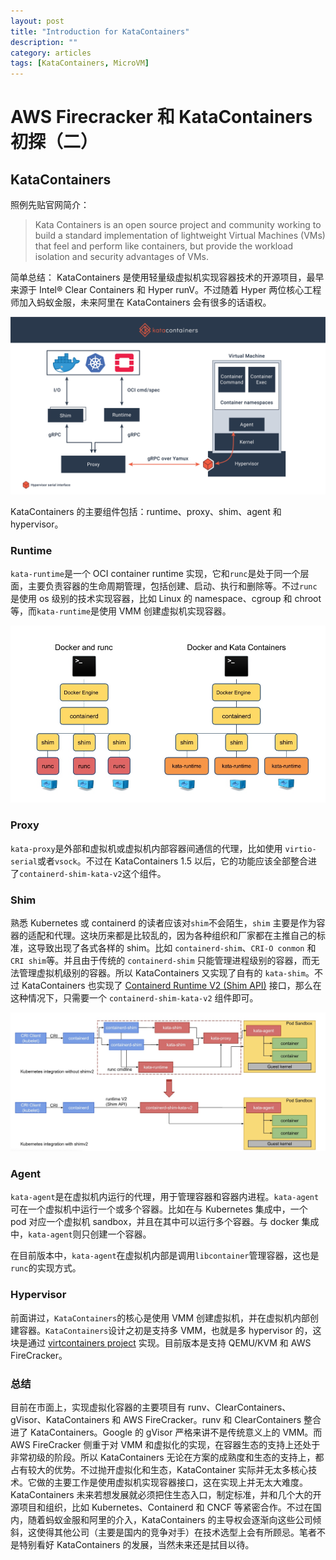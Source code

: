 ```yaml
---
layout: post
title: "Introduction for KataContainers"
description: ""
category: articles
tags: [KataContainers, MicroVM]
---
```


# AWS Firecracker 和 KataContainers 初探（二）
## KataContainers
照例先贴官网简介：
> Kata Containers is an open source project and community working to build a standard implementation of lightweight Virtual Machines (VMs) that feel and perform like containers, but provide the workload isolation and security advantages of VMs.

简单总结： KataContainers 是使用轻量级虚拟机实现容器技术的开源项目，最早来源于 Intel® Clear Containers 和 Hyper runV。不过随着 Hyper 两位核心工程师加入蚂蚁金服，未来阿里在 KataContainers 会有很多的话语权。

![](/images/15537547378830.jpg)

KataContainers 的主要组件包括：runtime、proxy、shim、agent 和 hypervisor。

### Runtime
`kata-runtime`是一个 OCI container runtime 实现，它和`runc`是处于同一个层面，主要负责容器的生命周期管理，包括创建、启动、执行和删除等。不过`runc`是使用 os 级别的技术实现容器，比如 Linux 的 namespace、cgroup 和 chroot 等，而`kata-runtime`是使用 VMM 创建虚拟机实现容器。

![](/images/15538400523928.jpg)

### Proxy
`kata-proxy`是外部和虚拟机或虚拟机内部容器间通信的代理，比如使用 `virtio-serial`或者`vsock`。不过在 KataContainers 1.5 以后，它的功能应该全部整合进了`containerd-shim-kata-v2`这个组件。

### Shim
熟悉 Kubernetes 或 containerd 的读者应该对`shim`不会陌生，`shim` 主要是作为容器的适配和代理。这块历来都是比较乱的，因为各种组织和厂家都在主推自己的标准，这导致出现了各式各样的 shim。比如 `containerd-shim`、`CRI-O conmon` 和 `CRI shim`等。并且由于传统的 `containerd-shim` 只能管理进程级别的容器，而无法管理虚拟机级别的容器。所以 KataContainers 又实现了自有的 `kata-shim`。不过 KataContainers 也实现了 [Containerd Runtime V2 (Shim API)](https://github.com/kata-containers/runtime/tree/master/containerd-shim-v2) 接口，那么在这种情况下，只需要一个 `containerd-shim-kata-v2` 组件即可。

![](/images/15538423093839.jpg)

### Agent
`kata-agent`是在虚拟机内运行的代理，用于管理容器和容器内进程。`kata-agent`可在一个虚拟机中运行一个或多个容器。比如在与 Kubernetes 集成中，一个 pod 对应一个虚拟机 sandbox，并且在其中可以运行多个容器。与 docker 集成中，`kata-agent`则只创建一个容器。

在目前版本中，`kata-agent`在虚拟机内部是调用`libcontainer`管理容器，这也是`runc`的实现方式。

### Hypervisor
前面讲过，`KataContainers`的核心是使用 VMM 创建虚拟机，并在虚拟机内部创建容器。`KataContainers`设计之初是支持多 VMM，也就是多  hypervisor 的，这块是通过 [virtcontainers project](https://github.com/containers/virtcontainers) 实现。目前版本是支持 QEMU/KVM 和 AWS FireCracker。

### 总结
目前在市面上，实现虚拟化容器的主要项目有 runv、ClearContainers、gVisor、KataContainers 和 AWS FireCracker。runv 和 ClearContainers 整合进了 KataContainers。Google 的 gVisor 严格来讲不是传统意义上的 VMM。而 AWS FireCracker 侧重于对 VMM 和虚拟化的实现，在容器生态的支持上还处于非常初级的阶段。所以 KataContainers 无论在方案的成熟度和生态的支持上，都占有较大的优势。不过抛开虚拟化和生态，KataContainer 实际并无太多核心技术。它做的主要工作是使用虚拟机实现容器接口，这在实现上并无太大难度。KataContainers 未来若想发展就必须把住生态入口，制定标准，并和几个大的开源项目和组织，比如 Kubernetes、Containerd 和 CNCF 等紧密合作。不过在国内，随着蚂蚁金服和阿里的介入，KataContainers 的主导权会逐渐向这些公司倾斜，这使得其他公司（主要是国内的竞争对手）在技术选型上会有所顾忌。笔者不是特别看好 KataContainers 的发展，当然未来还是拭目以待。
